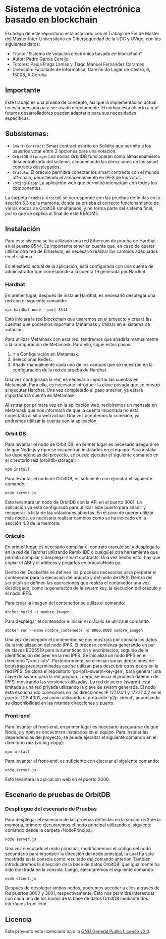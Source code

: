 # Sistema de votación electrónica basado en blockchain

El código de este repositorio está asociado con el Trabajo de Fin de Máster del Máster Inter-Universitario en Ciberseguridad de la UDC y UVigo, con los siguientes datos: 
- Título: "Sistema de votación electrónica basado en blockchain"
- Autor: Pedro García Cereijo
- Tutores: Paula Fraga Lamas y Tiago Manuel Fernández Caramés
- Dirección: Facultade de Informática, Camiño do Lagar de Castro, 6, 15008, A Coruña

## Importante
Este trabajo es una prueba de concepto, así que la implementación actual no está pensada para ser usada directamente. El código está abierto a qué futuros desarrolladores puedan adaptarlo para sus necesidades específicas.


## Subsistemas:

- `Smart-Contract`: Smart contract escrito en Solidity que permite a los usuarios votar entre 2 opciones para una votación.
- `OrbitDB-Storage`: Los nodos OrbitDB funcionarán como almacenamiento descentralizado del sistema, almacenando las direcciones de los smart contracts desplegados.
- `Oráculo`:  El oráculo permitirá conectar los smart contracts  con el mundo off-chain,  permitiendo el almacenamiento en IPFS de los votos.
- `Voting-Dapp`:  La aplicación web que permitirá interactuar con todos los componentes.

La carpeta `Pruebas-OrbitDB` se corresponde con las pruebas definidas en la sección 5.3 de la memoria, donde se prueba el correcto funcionamiento de varios nodos de OrbitDB simultáneos, y no forma parte del sistema final, por lo que se explica al final de este README.

## Instalación

Para este sistema se ha utilizado una red Ethereum de prueba de Hardhat en el puerto 8544. Es importante tener en cuenta que, en caso de querer utilizar otra red de Ethereum, es necesario realizar los cambios adecuados en el sistema.

En el estado actual de la aplicación, está configurada con una cuenta de administrador que corresponde a la cuenta 19 generada por Hardhat.

### Hardhat
En primer lugar, después de instalar Hardhat, es necesario desplegar una red con el siguiente comando:

```
npx hardhat node --port 8544
```

Esto iniciará la red blockchain que usaremos en el proyecto y creará las cuentas que podremos importar a Metamask y utilizar en el sistema de votación. 

Para utilizar Metamask con esta red, tendremos que añadirla manualmente a la configuración de Metamask. Para ello, sigue estos pasos:

1.  Ir a Configuración en Metamask.
2.  Seleccionar Redes.
3.  Añadir manualmente cada uno de los campos que se muestran en la configuración de la red de prueba de Hardhat.

Una vez configurada la red, es necesario importar las cuentas en Metamask. Para ello, es necesario introducir la clave privada que se mostró al ejecutar Hardhat. Una vez completado el paso anterior, ya estará importada la cuenta en Metamask.

Al entrar por primera vez en la aplicación web, recibiremos un mensaje en Metamask que nos informará de que la cuenta importada no está conectada al sitio web actual. Una vez aceptemos la conexión, ya podremos utilizar la cuenta con la aplicación.

### Orbit DB
Para levantar el nodo de Orbit DB, en primer lugar es necesario asegurarse de que Node.js y npm se encuentran instalados en el equipo. Para instalar las dependencias del proyecto, se puede ejecutar el siguiente comando en el directorio raíz (orbitdb-storage):
```
npm install
```

Para levantar el nodo de OrbitDB, es suficiente con ejecutar el siguiente comando:
```
node server.js
```

Esto levantará un nodo de OrbitDB con la API en el puerto 3001. La aplicación ya está configurada para utilizar este puerto para añadir y recuperar la lista de las votaciones abiertas. En el caso de querer utilizar más nodos, es necesario realizar cambios como se ha indicado en la sección 4.3 de la memoria.

### Oráculo
En primer lugar, es necesario compilar el contrato oraculo.sol y desplegarlo en la red de Hardhat utilizando Remix IDE o cualquier otra herramienta que permita compilar y desplegar smart contracts. Una vez hecho esto, hay que copiar el ABI y el address y pegarlos en oraculoNodo.py.

Dentro del Dockerfile se definen los procesos necesarios para preparar el contenedor para la ejecución del oráculo y del nodo de IPFS. Dentro del script.sh se definen las operaciones que realiza el contenedor una vez desplegado, como la generación de la swarm.key, la ejecución del oráculo y el nodo IPFS.

Para crear la imagen del contenedor se utiliza el comando:
```
docker build -t nombre_imagen .
```

Para desplegar el contenedor e iniciar el oráculo se utiliza el comando:
```
docker run --name nombre_contenedor -p 8000:8000 nombre_imagen
```

Una vez desplegado el contenedor, se nos mostrará por consola los datos de la inicialización del nodo IPFS. El proceso comienza generando un par de claves ED25519 para la autenticación y encriptación, seguido de la identificación del peer en la red IPFS. Se inicializa un nodo IPFS en el directorio "/root/.ipfs". Posteriormente, se eliminan varias direcciones de bootstrap predeterminadas que se utilizan para descubrir otros peers en la red IPFS. Se clona el repositorio 'go-ipfs-swarm-key-gen', para generar una clave de swarm para la red privada. Luego, se inicia el proceso daemon de IPFS, mostrando las versiones utilizadas. La red de peers (swarm) está limitada a una red privada utilizando la clave de swarm generada. El nodo está escuchando conexiones en las direcciones IP 127.0.0.1 y 172.17.0.2 en el puerto TCP 4001, así como utilizando el protocolo 'p2p-circuit', anunciando su disponibilidad en las mismas direcciones y puerto.

### Front-end
Para levantar el front-end, en primer lugar es necesario asegurarse de que Node.js y npm se encuentran instalados en el equipo. Para instalar las dependencias del proyecto, se puede ejecutar el siguiente comando en el directorio raíz (voting-dapp):
```
npm install
```

Para levantar el front-end, es suficiente con ejecutar el siguiente comando:
```
node server.js
```

Esto levantará la aplicación web en el puerto 3000. 

## Escenario de pruebas de OrbitDB

### Despliegue del escenario de Pruebas

Para desplegar el escenario de las pruebas definidas en la sección 5.3 de la memoria, primero ejecutaremos el nodo principal utilizando el siguiente comando desde la carpeta /NodoPrincipal:
```
node server.js
```
Una vez ejecutado el nodo principal, modificaremos el código del nodo secundario para introducir la dirección del nodo principal, la cual ha sido mostrada en la consola como resultado del comando anterior. También introduciremos la dirección de la base de datos OrbitDB, que igualmente ha sido mostrada en la consola. Luego, ejecutaremos el siguiente comando:
```
node client.js
```
Después de desplegar ambos nodos, podremos acceder a ellos a través de los puertos 3000 y 3001, respectivamente. Esto nos permitirá interactuar con cada uno de los nodos de la base de datos OrbitDB mediante dos interfaces front-end.

## Licencia

Este proyecto está licenciado bajo la [GNU General Public License v3.0](https://www.gnu.org/licenses/gpl-3.0.html).

